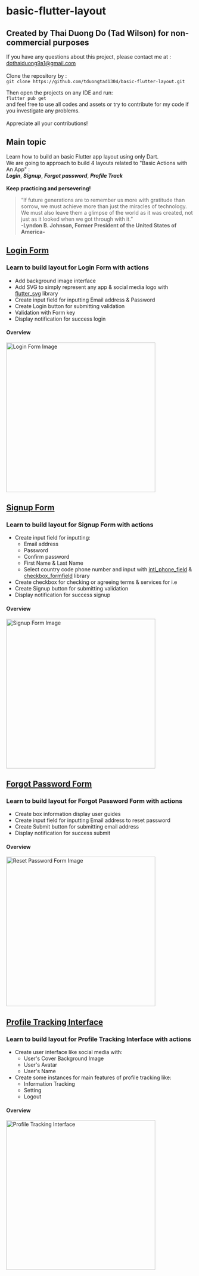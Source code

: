 # basic-flutter-layout
## Created by Thai Duong Do (Tad Wilson) for non-commercial purposes

If you have any questions about this project, please contact me at : dothaiduong9a1@gmail.com \
\
Clone the repository by : \
`git clone https://github.com/tduongtad1304/basic-flutter-layout.git`

Then open the projects on any IDE and run: \
`flutter pub get` \
and feel free to use all codes and assets or try to contribute for my code if you investigate any problems. \
\
Appreciate all your contributions!

## Main topic ##
Learn how to build an basic Flutter app layout using only Dart.\
We are going to approach to build 4 layouts related to "Basic Actions with An App" : \
**_Login_**, **_Signup_**, **_Forgot password_**, **_Profile Track_** \
\
**Keep practicing and persevering!**
> “If future generations are to remember us more with gratitude than sorrow, we must achieve more than just the miracles of technology. We must also leave them a glimpse of the world as it was created, not just as it looked when we got through with it.” \
**-Lyndon B. Johnson, Former President of the United States of America-**
## [Login Form](https://github.com/tduongtad1304/basic-flutter-layout/tree/main/flutter-layout/loginscreen)
### Learn to build layout for Login Form with actions ###
- Add background image interface
- Add SVG to simply represent any app & social media logo with [flutter_svg](https://pub.dev/packages/flutter_svg) library 
- Create input field for inputting Email address & Password
- Create Login button for submitting validation 
- Validation with Form key
- Display notification for success login
#### Overview ####
<img src="https://f5-zpcloud.zdn.vn/8831708980557336404/1621d714d4151e4b4704.jpg" alt="Login Form Image" width="400" /> 

## [Signup Form](https://github.com/tduongtad1304/basic-flutter-layout/tree/main/flutter-layout/signupscreen)
### Learn to build layout for Signup Form with actions ###
- Create input field for inputting:
  - Email address
  - Password
  - Confirm password
  - First Name & Last Name
  - Select country code phone number and input with [intl_phone_field](https://pub.dev/packages/intl_phone_field) & [checkbox_formfield](https://pub.dev/packages/checkbox_formfield) library
- Create checkbox for checking or agreeing terms & services for i.e
- Create Signup button for submitting validation
- Display notification for success signup
#### Overview ####
<img src="https://f4-zpcloud.zdn.vn/2049651399751461322/d945850f860e4c50151f.jpg" alt="Signup Form Image" width="400" /> 

## [Forgot Password Form](https://github.com/tduongtad1304/basic-flutter-layout/tree/main/flutter-layout/forgot_password)
### Learn to build layout for Forgot Password Form with actions ###
- Create box information display user guides 
- Create input field for inputting Email address to reset password
- Create Submit button for submitting email address
- Display notification for success submit
#### Overview ####
<img src="https://f5-zpcloud.zdn.vn/2956927641784141479/5ec065816680acdef591.jpg" alt="Reset Password Form Image" width="400" />

## [Profile Tracking Interface](https://github.com/tduongtad1304/basic-flutter-layout/tree/main/flutter-layout/profilescreen)
### Learn to build layout for Profile Tracking Interface with actions ###
- Create user interface like social media with:
  - User's Cover Background Image
  - User's Avatar
  - User's Name
- Create some instances for main features of profile tracking like:
  - Information Tracking
  - Setting
  - Logout
#### Overview ####
<img src="https://f5-zpcloud.zdn.vn/7422304852504929546/bc7ef776280ce252bb1d.jpg" alt="Profile Tracking Interface" width="400" />

